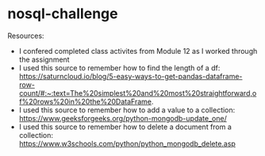 # nosql-challenge

Resources:
- I confered completed class activites from Module 12 as I worked through the assignment
- I used this source to remember how to find the length of a df: https://saturncloud.io/blog/5-easy-ways-to-get-pandas-dataframe-row-count/#:~:text=The%20simplest%20and%20most%20straightforward,of%20rows%20in%20the%20DataFrame.
- I used this source to remember how to add a value to a collection: https://www.geeksforgeeks.org/python-mongodb-update_one/
- I used this source to remember how to delete a document from a collection: https://www.w3schools.com/python/python_mongodb_delete.asp
